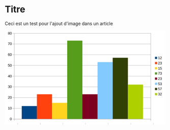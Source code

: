 # Titre

Ceci est un test pour l'ajout d'image dans un article

![alt text][image]

[image]: ./assets/chart.png "Le texte allant avec cette image"
